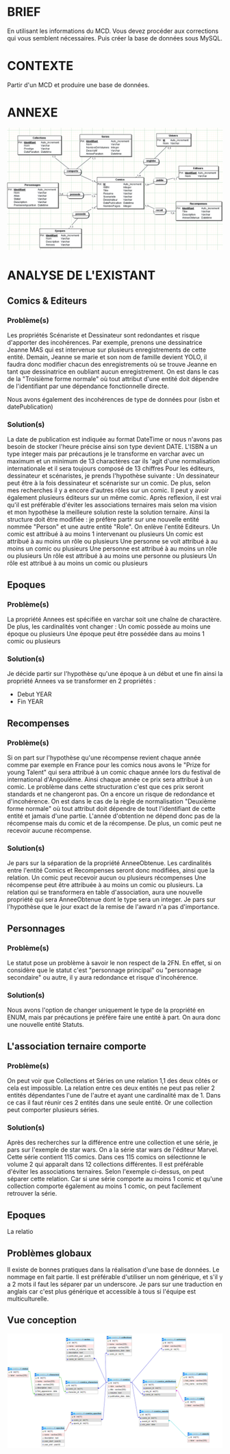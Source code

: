 # BRIEF 
En utilisant les informations du MCD. Vous devez procéder aux corrections qui vous semblent nécessaires. Puis créer la base de données sous MySQL.

# CONTEXTE
Partir d'un MCD et produire une base de données.

# ANNEXE

![mcd](./mcd.png)

# ANALYSE DE L'EXISTANT

## Comics & Editeurs

### Problème(s)
Les propriétés Scénariste et Dessinateur sont redondantes et risque d'apporter des incohérences. Par exemple, prenons une dessinatrice Jeanne MAS qui est intervenue sur plusieurs enregistrements de cette entité. Demain, Jeanne se marie et son nom de famille devient YOLO, il faudra donc modifier chacun des enregistrements où se trouve Jeanne en tant que dessinatrice en oubliant aucun enregistrement.
On est dans le cas de la "Troisième forme normale" où tout attribut d'une entité doit dépendre de l'identifiant par une dépendance fonctionnelle directe.

Nous avons également des incohérences de type de données pour (isbn et datePublication)
### Solution(s)
La date de publication est indiquée au format DateTime or nous n'avons pas besoin de stocker l'heure précise ainsi son type devient DATE.
L'ISBN a un type integer mais par précautions je le transforme en varchar avec un maximum et un minimum de 13 charactères car ils 'agit d'une normalisation internationale et il sera toujours composé de 13 chiffres
Pour les éditeurs, dessinateur et scénaristes, je prends l'hypothèse suivante :
Un dessinateur peut être à la fois dessinateur et scénariste sur un comic. De plus, selon mes recherches il y a encore d'autres rôles sur un comic.
Il peut y avoir également plusieurs éditeurs sur un même comic.
Après reflexion, il est vrai qu'il est préférable d'éviter les associations ternaires mais selon ma vision et mon hypothèse la meilleure solution reste la solution ternaire.
Ainsi la structure doit être modifiée :
je préfère partir sur une nouvelle entité nommée "Person" et une autre entité "Role".
On enlève l'entité Editeurs.
Un comic est attribué à au moins 1 intervenant ou plusieurs 
Un comic est attribué à au moins un rôle ou plusieurs
Une personne se voit attribué à au moins un comic ou plusieurs
Une personne est attribué à au moins un rôle ou plusieurs
Un rôle est attribué à au moins une personne ou plusieurs 
Un rôle est attribué à au moins un comic ou plusieurs

## Epoques
### Problème(s)
La propriété Annees est spécifiée en varchar soit une chaîne de charactère.
De plus, les cardinalités vont changer :
Un comic possède au moins une époque ou plusieurs
Une époque peut être possédée dans au moins 1 comic ou plusieurs
### Solution(s)
Je décide partir sur l'hypothèse qu'une époque à un début et une fin ainsi la propriété Annees va se transformer en 2 propriétés :
- Debut YEAR
- Fin YEAR

## Recompenses

### Problème(s)
Si on part sur l'hypothèse qu'une récompense revient chaque année comme par exemple en France pour les comics nous avons le "Prize for young Talent" qui sera attribué à un comic chaque année lors du festival de international d'Angoulême. Ainsi chaque année ce prix sera attribué à un comic. Le problème dans cette structuration c'est que ces prix seront standards et ne changeront pas. On a encore un risque de redondance et d'incohérence. On est dans le cas de la règle de normalisation "Deuxième forme normale" où tout attribut doit dépendre de tout l'identifiant de cette entité et jamais d'une partie. L'année d'obtention ne dépend donc pas de la récompense mais du comic et de la récompense.
De plus, un comic peut ne recevoir aucune récompense.
### Solution(s)
Je pars sur la séparation de la propriété AnneeObtenue.
Les cardinalités entre l'entité Comics et Recompenses seront donc modifiées, ainsi que la relation.
Un comic peut recevoir aucun ou plusieurs récompenses
Une récompense peut être attribuée à au moins un comic ou plusieurs.
La relation qui se transformera en table d'association, aura une nouvelle propriété qui sera AnneeObtenue dont le type sera un integer. Je pars sur l'hypothèse que le jour exact de la remise de l'award n'a pas d'importance.

## Personnages

### Problème(s)
Le statut pose un problème à savoir le non respect de la 2FN. En effet, si on considère que le statut c'est "personnage principal" ou "personnage secondaire" ou autre, il y aura redondance et risque d'incohérence.

### Solution(s)
Nous avons l'option de changer uniquement le type de la propriété en ENUM, mais par précautions je préfère faire une entité à part. On aura donc une nouvelle entité Statuts.

## L'association ternaire comporte
### Problème(s)
On peut voir que Collections et Séries on une relation 1,1 des deux côtés or cela est impossible. La relation entre ces deux entités ne peut pas relier 2 entités dépendantes l'une de l'autre et ayant une cardinalité max de 1. Dans ce cas il faut réunir ces 2 entités dans une seule entité.
Or une collection peut comporter plusieurs séries.

### Solution(s)
Après des recherches sur la différence entre une collection et une série, je pars sur l'exemple de star wars.
On a la série star wars de l'éditeur Marvel. Cette série contient 115 comics. Dans ces 115 comics on sélectionne le volume 2 qui apparaît dans 12 collections différentes.
Il est préférable d'éviter les associations ternaires. Selon l'exemple ci-dessus, on peut séparer cette relation. Car si une série comporte au moins 1 comic et qu'une collection comporte également au moins 1 comic, on peut facilement retrouver la série.

## Epoques
La relatio
## Problèmes globaux
Il existe de bonnes pratiques dans la réalisation d'une base de données. Le nommage en fait partie. Il est préférable d'utiliser un nom générique, et s'il y a 2 mots il faut les séparer par un underscore.
Je pars sur une traduction en anglais car c'est plus générique et accessible à tous si l'équipe est multiculturelle.

## Vue conception

![sparkles](bdd.png)








